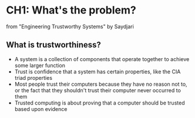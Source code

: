# CH1: What's the problem?

from "Engineering Trustworthy Systems" by Saydjari

## What is trustworthiness?

- A system is a collection of components that operate together to achieve some larger function
- Trust is confidence that a system has certain properties, like the CIA triad properties
- Most people trust their computers because they have no reason not to, or the fact that they shouldn't trust their computer never occurred to them
- Trusted computing is about proving that a computer should be trusted based upon evidence